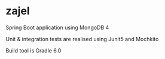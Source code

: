 # zajel

Spring Boot application using MongoDB 4

Unit & integration tests are realised using Junit5 and Mochkito

Build tool is Gradle 6.0

